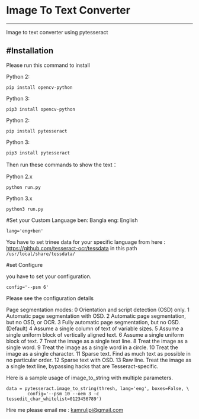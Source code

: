 # Image To Text Converter
------------
Image to text converter using pytesseract


#Installation
------------

Please run this command to install

Python 2:
```
pip install opencv-python
```
Python 3:
```
pip3 install opencv-python
```

Python 2:
```
pip install pytesseract
```
Python 3:
```
pip3 install pytesseract
```

Then run these commands to show the text：

Python 2.x
```
python run.py

```
Python 3.x

```
python3 run.py

```

#Set your Custom Language 
ben: Bangla
eng: English

```
lang='eng+ben'

```
You have to set trinee data for your specific language from here : https://github.com/tesseract-ocr/tessdata in this path `/usr/local/share/tessdata/`

#set Configure

you have to set your configuration.

```
config='--psm 6'
```

Please see the configuration details

Page segmentation modes:
  0    Orientation and script detection (OSD) only.
  1    Automatic page segmentation with OSD.
  2    Automatic page segmentation, but no OSD, or OCR.
  3    Fully automatic page segmentation, but no OSD. (Default)
  4    Assume a single column of text of variable sizes.
  5    Assume a single uniform block of vertically aligned text.
  6    Assume a single uniform block of text.
  7    Treat the image as a single text line.
  8    Treat the image as a single word.
  9    Treat the image as a single word in a circle.
 10    Treat the image as a single character.
 11    Sparse text. Find as much text as possible in no particular order.
 12    Sparse text with OSD.
 13    Raw line. Treat the image as a single text line, bypassing hacks that are Tesseract-specific.


Here is a sample usage of image_to_string with multiple parameters.


```
data = pytesseract.image_to_string(thresh, lang='eng', boxes=False, \
        config='--psm 10 --oem 3 -c tessedit_char_whitelist=0123456789')

```

Hire me please email me : kamruljpi@gmail.com


